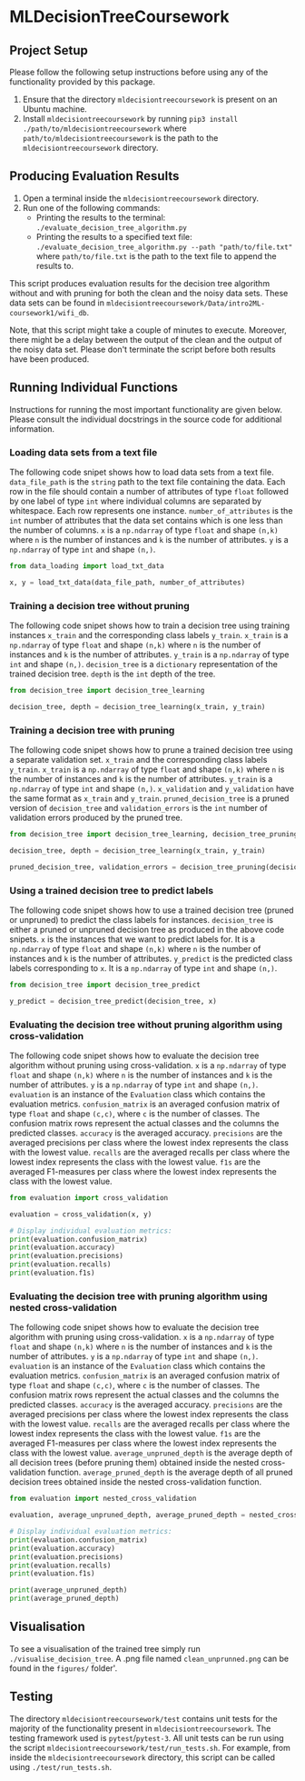 # MLDecisionTreeCoursework

## Project Setup

Please follow the following setup instructions before using any of the functionality provided by this package.

1. Ensure that the directory `mldecisiontreecoursework` is present on an Ubuntu machine.
2. Install `mldecisiontreecoursework` by running `pip3 install ./path/to/mldecisiontreecoursework` where `path/to/mldecisiontreecoursework` is the path to the `mldecisiontreecoursework` directory.

## Producing Evaluation Results

1. Open a terminal inside the `mldecisiontreecoursework` directory.
2. Run one of the following commands:
    - Printing the results to the terminal: `./evaluate_decision_tree_algorithm.py`
    - Printing the results to a specified text file: `./evaluate_decision_tree_algorithm.py --path "path/to/file.txt"` where `path/to/file.txt` is the     path to the text file to append the results to.

This script produces evaluation results for the decision tree algorithm without and with pruning for both the clean and the noisy data sets. These data sets can be found in `mldecisiontreecoursework/Data/intro2ML-coursework1/wifi_db`.

Note, that this script might take a couple of minutes to execute. Moreover, there might be a delay between the output of the clean and the output of the noisy data set. Please don't terminate the script before both results have been produced.

## Running Individual Functions

Instructions for running the most important functionality are given below. Please consult the individual docstrings in the source code for additional information.

### Loading data sets from a text file

The following code snipet shows how to load data sets from a text file. `data_file_path` is the `string` path to the text file containing the data. Each row in the file should contain a number of attributes of type `float` followed by one label of type `int` where individual columns are separated by whitespace. Each row represents one instance. `number_of_attributes` is the `int` number of attributes that the data set contains which is one less than the number of columns. `x` is a `np.ndarray` of type `float` and shape `(n,k)` where `n` is the number of instances and `k` is the number of attributes. `y` is a `np.ndarray` of type `int` and shape `(n,)`.

```python
from data_loading import load_txt_data

x, y = load_txt_data(data_file_path, number_of_attributes)
```

### Training a decision tree without pruning

The following code snipet shows how to train a decision tree using training instances `x_train` and the corresponding class labels `y_train`. `x_train` is a `np.ndarray` of type `float` and shape `(n,k)` where `n` is the number of instances and `k` is the number of attributes. `y_train` is a `np.ndarray` of type `int` and shape `(n,)`. `decision_tree` is a `dictionary` representation of the trained decision tree. `depth` is the `int` depth of the tree.

```python
from decision_tree import decision_tree_learning

decision_tree, depth = decision_tree_learning(x_train, y_train)
```

### Training a decision tree with pruning

The following code snipet shows how to prune a trained decision tree using a separate validation set. `x_train` and the corresponding class labels `y_train`. `x_train` is a `np.ndarray` of type `float` and shape `(n,k)` where `n` is the number of instances and `k` is the number of attributes. `y_train` is a `np.ndarray` of type `int` and shape `(n,)`. `x_validation` and `y_validation` have the same format as `x_train` and `y_train`. `pruned_decision_tree` is a pruned version of `decision_tree` and `validation_errors` is the `int` number of validation errors produced by the pruned tree.

```python
from decision_tree import decision_tree_learning, decision_tree_pruning

decision_tree, depth = decision_tree_learning(x_train, y_train)

pruned_decision_tree, validation_errors = decision_tree_pruning(decision_tree, x_train, y_train, x_validation, y_validation)
```

### Using a trained decision tree to predict labels

The following code snipet shows how to use a trained decision tree (pruned or unpruned) to predict the class labels for instances. `decision_tree` is either a pruned or unpruned decision tree as produced in the above code snipets. `x` is the instances that we want to predict labels for. It is a `np.ndarray` of type `float` and shape `(n,k)` where `n` is the number of instances and `k` is the number of attributes. `y_predict` is the predicted class labels corresponding to `x`. It is a `np.ndarray` of type `int` and shape `(n,)`.

```python
from decision_tree import decision_tree_predict

y_predict = decision_tree_predict(decision_tree, x)
```

### Evaluating the decision tree without pruning algorithm using cross-validation

The following code snipet shows how to evaluate the decision tree algorithm without pruning using cross-validation. `x` is a `np.ndarray` of type `float` and shape `(n,k)` where `n` is the number of instances and `k` is the number of attributes. `y` is a `np.ndarray` of type `int` and shape `(n,)`. `evaluation` is an instance of the `Evaluation` class which contains the evaluation metrics. `confusion_matrix` is an averaged confusion matrix of type `float` and shape `(c,c)`, where `c` is the number of classes. The confusion matrix rows represent the actual classes and the columns the predicted classes. `accuracy` is the averaged accuracy. `precisions` are the averaged precisions per class where the lowest index represents the class with the lowest value. `recalls` are the averaged recalls per class where the lowest index represents the class with the lowest value. `f1s` are the averaged F1-measures per class where the lowest index represents the class with the lowest value.

```python
from evaluation import cross_validation

evaluation = cross_validation(x, y)

# Display individual evaluation metrics:
print(evaluation.confusion_matrix)
print(evaluation.accuracy)
print(evaluation.precisions)
print(evaluation.recalls)
print(evaluation.f1s)
```

### Evaluating the decision tree with pruning algorithm using nested cross-validation

The following code snipet shows how to evaluate the decision tree algorithm with pruning using cross-validation. `x` is a `np.ndarray` of type `float` and shape `(n,k)` where `n` is the number of instances and `k` is the number of attributes. `y` is a `np.ndarray` of type `int` and shape `(n,)`. `evaluation` is an instance of the `Evaluation` class which contains the evaluation metrics. `confusion_matrix` is an averaged confusion matrix of type `float` and shape `(c,c)`, where `c` is the number of classes. The confusion matrix rows represent the actual classes and the columns the predicted classes. `accuracy` is the averaged accuracy. `precisions` are the averaged precisions per class where the lowest index represents the class with the lowest value. `recalls` are the averaged recalls per class where the lowest index represents the class with the lowest value. `f1s` are the averaged F1-measures per class where the lowest index represents the class with the lowest value. `average_unpruned_depth` is the average depth of all decision trees (before pruning them) obtained inside the nested cross-validation function. `average_pruned_depth` is the average depth of all pruned decision trees obtained inside the nested cross-validation function.

```python
from evaluation import nested_cross_validation

evaluation, average_unpruned_depth, average_pruned_depth = nested_cross_validation(x, y)

# Display individual evaluation metrics:
print(evaluation.confusion_matrix)
print(evaluation.accuracy)
print(evaluation.precisions)
print(evaluation.recalls)
print(evaluation.f1s)

print(average_unpruned_depth)
print(average_pruned_depth)
```

## Visualisation

To see a visualisation of the trained tree simply run `./visualise_decision_tree`.
A .png file named `clean_unprunned.png` can be found in the `figures/` folder'.

## Testing

The directory `mldecisiontreecoursework/test` contains unit tests for the majority of the functionality present in `mldecisiontreecoursework`. The testing framework used is `pytest`/`pytest-3`. All unit tests can be run using the script `mldecisiontreecoursework/test/run_tests.sh`. For example, from inside the `mldecisiontreecoursework` directory, this script can be called using `./test/run_tests.sh`.
